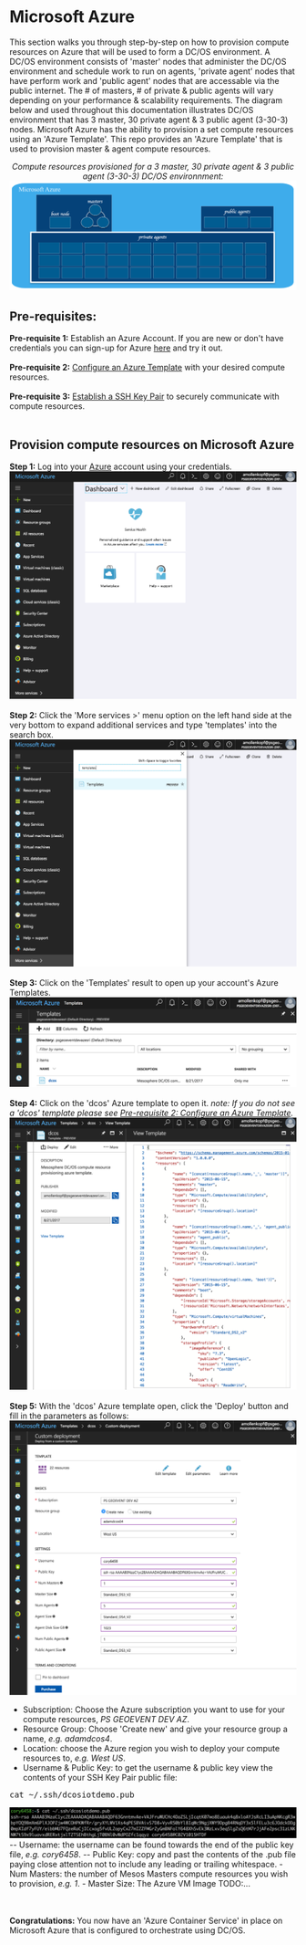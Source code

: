 # Microsoft Azure
This section walks you through step-by-step on how to provision compute resources on Azure that will be used to form a DC/OS environment.  A DC/OS environment consists of 'master' nodes that administer the DC/OS environment and schedule work to run on agents, 'private agent' nodes that have perform work and 'public agent' nodes that are accessable via the public internet.  The # of masters, # of private & public agents will vary depending on your performance & scalability requirements.  The diagram below and used throughout this documentation illustrates DC/OS environment that has 3 master, 30 private agent & 3 public agent (3-30-3) nodes.  Microsoft Azure has the ability to provision a set compute resources using an 'Azure Template'.  This repo provides an 'Azure Template' that is used to provision master & agent compute resources.<br>
<div align="center">
<i>Compute resources provisioned for a 3 master, 30 private agent & 3 public agent (3-30-3) DC/OS environnment:</i>
<img src="00.jpg"/>
</div>

## Pre-requisites:
<b>Pre-requisite 1:</b> Establish an Azure Account. If you are new or don't have credentials you can sign-up for Azure <a href="https://azure.microsoft.com/en-us/free/">here</a> and try it out.
<br><br><b>Pre-requisite 2:</b> [Configure an Azure Template](template/README.md) with your desired compute resources.
<br><br><b>Pre-requisite 3:</b> [Establish a SSH Key Pair](ssh/README.md) to securely communicate with compute resources.
<br><br>

## Provision compute resources on Microsoft Azure
<b>Step 1:</b> Log into your [Azure](http://portal.azure.com) account using your credentials.<br>
<img src="01.png">
<br><br><b>Step 2:</b> Click the 'More services >' menu option on the left hand side at the very bottom to expand additional services and type 'templates' into the search box.<br>
<img src="02.png">
<br><br><b>Step 3:</b> Click on the 'Templates' result to open up your account's Azure Templates.
<img src="03.png">
<br><br><b>Step 4:</b> Click on the 'dcos' Azure template to open it. <i>note: If you do not see a 'dcos' template please see [Pre-requisite 2: Configure an Azure Template](template/README.md).</i><br>
<img src="04.png">
<br><br><b>Step 5:</b> With the 'dcos' Azure template open, click the 'Deploy' button and fill in the parameters as follows:<br>
<img src="05.png">
- Subscription: Choose the Azure subscription you want to use for your compute resources, <i>PS GEOEVENT DEV AZ</i>.
- Resource Group: Choose 'Create new' and give your resource group a name, <i>e.g. adamdcos4</i>.
- Location: choose the Azure region you wish to deploy your compute resources to, <i>e.g. West US</i>.
- Username & Public Key: to get the username & public key view the contents of your SSH Key Pair public file:
<pre>
cat ~/.ssh/dcosiotdemo.pub
</pre>
<img src="06.png">
-- Username: the username can be found towards the end of the public key file, <i>e.g. cory6458</i>.
-- Public Key: copy and past the contents of the .pub file paying close attention not to include any leading or trailing whitespace.
- Num Masters: the number of Mesos Masters compute resources you wish to provision, <i>e.g. 1</i>.
- Master Size: The Azure VM Image TODO:...



<br><br><b>Congratulations:</b> You now have an 'Azure Container Service' in place on Microsoft Azure that is configured to orchestrate using DC/OS.
